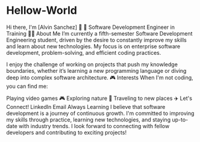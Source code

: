 # Hellow-World
Hi there, I'm [Alvin Sanchez] 👋
🌟 Software Development Engineer in Training
👨‍💻 About Me
I’m currently a fifth-semester Software Development Engineering student, driven by the desire to constantly improve my skills and learn about new technologies. My focus is on enterprise software development, problem-solving, and efficient coding practices.

I enjoy the challenge of working on projects that push my knowledge boundaries, whether it’s learning a new programming language or diving deep into complex software architecture.
🎮 Interests
When I'm not coding, you can find me:

Playing video games 🎮
Exploring nature 🌲
Traveling to new places ✈️
Let's Connect!
LinkedIn
Email
Always Learning
I believe that software development is a journey of continuous growth. I'm committed to improving my skills through practice, learning new technologies, and staying up-to-date with industry trends. I look forward to connecting with fellow developers and contributing to exciting projects!
